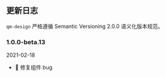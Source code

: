 ## 更新日志

`qm-design` 严格遵循 Semantic Versioning 2.0.0 语义化版本规范。

### 1.0.0-beta.13

2021-02-18

- 🐞 修复组件 bug

